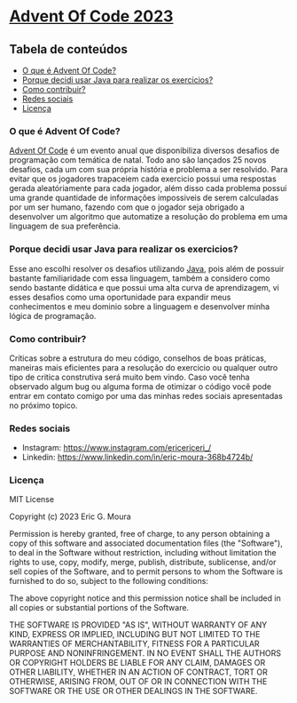 # <a href="https://www.adventofcode.com" target="_blank">Advent Of Code 2023</a>
## Tabela de conteúdos

- [O que é Advent Of Code?](#o-que-é-advent-of-code)
- [Porque decidi usar Java para realizar os exercicios?](#porque-decidi-usar-java-para-realizar-os-exercicios)
- [Como contribuir?](#como-contribuir)
- [Redes sociais](#redes-sociais)
- [Licença](#licença)

### O que é Advent Of Code?

<a href="https://www.adventofcode.com" target="_blank">Advent Of Code</a> é um evento anual que disponibiliza diversos desafios de programação com temática de natal. Todo ano são lançados 25 novos desafios, cada um com sua própria história e problema a ser resolvido. Para evitar que os jogadores trapaceiem cada exercicio possui uma respostas gerada aleatóriamente para cada jogador, além disso cada problema possui uma grande quantidade de informações impossiveis de serem calculadas por um ser humano, fazendo com que o jogador seja obrigado a desenvolver um algoritmo que automatize a resolução do problema em uma linguagem de sua preferência.

### Porque decidi usar Java para realizar os exercicios?

Esse ano escolhi resolver os desafios utilizando <a href="https://www.java.com/pt-BR/download/help/whatis_java.html">Java</a>, pois além de possuir bastante familiaridade com essa linguagem, também a considero como sendo bastante didática e que possui uma alta curva de aprendizagem, vi esses desafios como uma oportunidade para expandir meus conhecimentos e meu dominio sobre a linguagem e desenvolver minha lógica de programação.

### Como contribuir?

Críticas sobre a estrutura do meu código, conselhos de boas práticas, maneiras mais eficientes para a resolução do exercicio ou qualquer outro tipo de critica construtiva será muito bem vindo. Caso você tenha observado algum bug ou alguma forma de otimizar o código você pode entrar em contato comigo por uma das minhas redes sociais apresentadas no próximo topico.

### Redes sociais

- Instagram: https://www.instagram.com/ericericeri_/
- Linkedin: https://www.linkedin.com/in/eric-moura-368b4724b/

### Licença

MIT License

Copyright (c) 2023 Eric G. Moura

Permission is hereby granted, free of charge, to any person obtaining a copy of this software and associated documentation files (the "Software"), to deal in the Software without restriction, including without limitation the rights to use, copy, modify, merge, publish, distribute, sublicense, and/or sell copies of the Software, and to permit persons to whom the Software is furnished to do so, subject to the following conditions:

The above copyright notice and this permission notice shall be included in all copies or substantial portions of the Software.

THE SOFTWARE IS PROVIDED "AS IS", WITHOUT WARRANTY OF ANY KIND, EXPRESS OR IMPLIED, INCLUDING BUT NOT LIMITED TO THE WARRANTIES OF MERCHANTABILITY, FITNESS FOR A PARTICULAR PURPOSE AND NONINFRINGEMENT. IN NO EVENT SHALL THE AUTHORS OR COPYRIGHT HOLDERS BE LIABLE FOR ANY CLAIM, DAMAGES OR OTHER LIABILITY, WHETHER IN AN ACTION OF CONTRACT, TORT OR OTHERWISE, ARISING FROM, OUT OF OR IN CONNECTION WITH THE SOFTWARE OR THE USE OR OTHER DEALINGS IN THE SOFTWARE.
